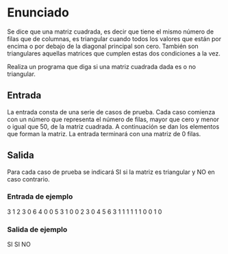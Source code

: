 # Enunciado

Se dice que una matriz cuadrada, es decir que tiene el mismo número de filas que de columnas, es triangular cuando todos los valores que están por encima o por debajo de la diagonal principal son cero. También son triangulares aquellas matrices que cumplen estas dos condiciones a la vez.

Realiza un programa que diga si una matriz cuadrada dada es o no triangular.

## Entrada

La entrada consta de una serie de casos de prueba. Cada caso comienza con un número que representa el número de filas, mayor que cero y menor o igual que 50, de la matriz cuadrada. A continuación se dan los elementos que forman la matriz. La entrada terminará con una matriz de 0 filas.

## Salida

Para cada caso de prueba se indicará SI si la matriz es triangular y NO en caso contrario.

### Entrada de ejemplo

3
1 2 3
0 6 4
0 0 5
3
1 0 0
2 3 0
4 5 6
3
1 1 1
1 1 1
0 0 1
0

### Salida de ejemplo

SI
SI
NO
